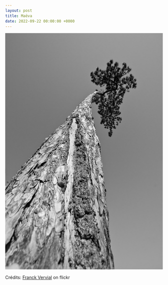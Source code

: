 ```yaml
---
layout: post
title: Maëva
date: 2022-09-22 00:00:00 +0000
---
```


![Maëva](/images/2022-09-22.jpg)

Crédits: [Franck Vervial](https://www.flickr.com/people/vervial/) on flickr
